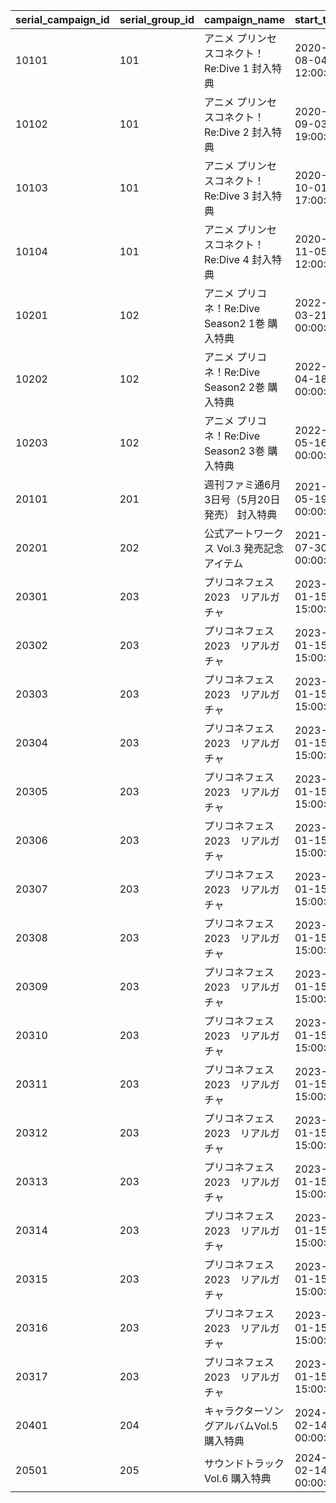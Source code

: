 |serial_campaign_id|serial_group_id|campaign_name|start_time|end_time|limit_num|count_share_id|
| --- | --- | --- | --- | --- | --- | --- |
|10101|101|アニメ プリンセスコネクト！Re:Dive 1 封入特典|2020-08-04 12:00:00|2023/12/31 23:59:59|1|0|
|10102|101|アニメ プリンセスコネクト！Re:Dive 2 封入特典|2020-09-03 19:00:00|2023/12/31 23:59:59|1|0|
|10103|101|アニメ プリンセスコネクト！Re:Dive 3 封入特典|2020-10-01 17:00:00|2023/12/31 23:59:59|1|0|
|10104|101|アニメ プリンセスコネクト！Re:Dive 4 封入特典|2020-11-05 12:00:00|2023/12/31 23:59:59|1|0|
|10201|102|アニメ プリコネ！Re:Dive Season2 1巻 購入特典|2022-03-21 00:00:00|2026/12/31 23:59:59|1|0|
|10202|102|アニメ プリコネ！Re:Dive Season2 2巻 購入特典|2022-04-18 00:00:00|2026/12/31 23:59:59|1|0|
|10203|102|アニメ プリコネ！Re:Dive Season2 3巻 購入特典|2022-05-16 00:00:00|2026/12/31 23:59:59|1|0|
|20101|201|週刊ファミ通6月3日号（5月20日発売） 封入特典|2021-05-19 00:00:00|2022/05/19 23:59:59|1|0|
|20201|202|公式アートワークス Vol.3 発売記念アイテム|2021-07-30 00:00:00|2030/07/30 23:59:59|1|0|
|20301|203|プリコネフェス2023　リアルガチャ|2023-01-15 15:00:00|2024/01/31 23:59:59|3|1|
|20302|203|プリコネフェス2023　リアルガチャ|2023-01-15 15:00:00|2024/01/31 23:59:59|3|1|
|20303|203|プリコネフェス2023　リアルガチャ|2023-01-15 15:00:00|2024/01/31 23:59:59|3|1|
|20304|203|プリコネフェス2023　リアルガチャ|2023-01-15 15:00:00|2024/01/31 23:59:59|3|1|
|20305|203|プリコネフェス2023　リアルガチャ|2023-01-15 15:00:00|2024/01/31 23:59:59|3|1|
|20306|203|プリコネフェス2023　リアルガチャ|2023-01-15 15:00:00|2024/01/31 23:59:59|3|1|
|20307|203|プリコネフェス2023　リアルガチャ|2023-01-15 15:00:00|2024/01/31 23:59:59|3|1|
|20308|203|プリコネフェス2023　リアルガチャ|2023-01-15 15:00:00|2024/01/31 23:59:59|3|1|
|20309|203|プリコネフェス2023　リアルガチャ|2023-01-15 15:00:00|2024/01/31 23:59:59|3|1|
|20310|203|プリコネフェス2023　リアルガチャ|2023-01-15 15:00:00|2024/01/31 23:59:59|3|1|
|20311|203|プリコネフェス2023　リアルガチャ|2023-01-15 15:00:00|2024/01/31 23:59:59|3|1|
|20312|203|プリコネフェス2023　リアルガチャ|2023-01-15 15:00:00|2024/01/31 23:59:59|3|1|
|20313|203|プリコネフェス2023　リアルガチャ|2023-01-15 15:00:00|2024/01/31 23:59:59|3|1|
|20314|203|プリコネフェス2023　リアルガチャ|2023-01-15 15:00:00|2024/01/31 23:59:59|3|1|
|20315|203|プリコネフェス2023　リアルガチャ|2023-01-15 15:00:00|2024/01/31 23:59:59|3|1|
|20316|203|プリコネフェス2023　リアルガチャ|2023-01-15 15:00:00|2024/01/31 23:59:59|3|1|
|20317|203|プリコネフェス2023　リアルガチャ|2023-01-15 15:00:00|2024/01/31 23:59:59|3|1|
|20401|204|キャラクターソングアルバムVol.5 購入特典|2024-02-14 00:00:00|2025/02/13 23:59:59|1|0|
|20501|205|サウンドトラックVol.6 購入特典|2024-02-14 00:00:00|2025/02/13 23:59:59|1|0|